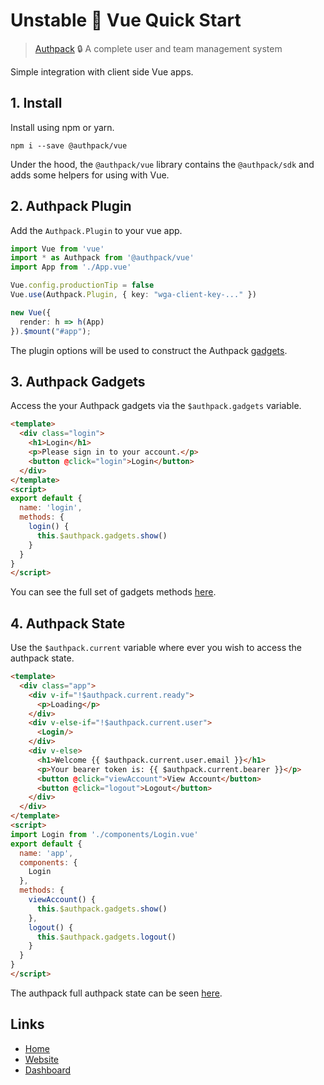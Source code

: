 # Unstable 🚧 Vue Quick Start

> [Authpack](https://authpack.io) 🔒 A complete user and team management system

Simple integration with client side Vue apps.

## 1. Install

Install using npm or yarn.

```shell
npm i --save @authpack/vue
```

Under the hood, the `@authpack/vue` library contains the `@authpack/sdk` and adds some helpers for using with Vue.

## 2. Authpack Plugin

Add the `Authpack.Plugin` to your vue app.

```ts
import Vue from 'vue'
import * as Authpack from '@authpack/vue'
import App from './App.vue'

Vue.config.productionTip = false
Vue.use(Authpack.Plugin, { key: "wga-client-key-..." })

new Vue({
  render: h => h(App)
}).$mount("#app");
```

The plugin options will be used to construct the Authpack [gadgets](https://github.com/jackrobertscott/authpack-client/blob/master/docs/quick/sdk.md).

## 3. Authpack Gadgets

Access the your Authpack gadgets via the `$authpack.gadgets` variable.

```html
<template>
  <div class="login">
    <h1>Login</h1>
    <p>Please sign in to your account.</p>
    <button @click="login">Login</button>
  </div>
</template>
<script>
export default {
  name: 'login',
  methods: {
    login() {
      this.$authpack.gadgets.show()
    }
  }
}
</script>
```

You can see the full set of gadgets methods [here](https://github.com/jackrobertscott/authpack-client/blob/master/docs/quick/sdk.md).

## 4. Authpack State

Use the `$authpack.current` variable where ever you wish to access the authpack state.

```html
<template>
  <div class="app">
    <div v-if="!$authpack.current.ready">
      <p>Loading</p>
    </div>
    <div v-else-if="!$authpack.current.user">
      <Login/>
    </div>
    <div v-else>
      <h1>Welcome {{ $authpack.current.user.email }}</h1>
      <p>Your bearer token is: {{ $authpack.current.bearer }}</p>
      <button @click="viewAccount">View Account</button>
      <button @click="logout">Logout</button>
    </div>
  </div>
</template>
<script>
import Login from './components/Login.vue'
export default {
  name: 'app',
  components: {
    Login
  },
  methods: {
    viewAccount() {
      this.$authpack.gadgets.show()
    },
    logout() {
      this.$authpack.gadgets.logout()
    }
  }
}
</script>
```

The authpack full authpack state can be seen [here](https://github.com/jackrobertscott/authpack-client/blob/master/docs/quick/state.md).

## Links

- [Home](https://github.com/jackrobertscott/authpack-client)
- [Website](https://authpack.io)
- [Dashboard](https://v1.authpack.io)